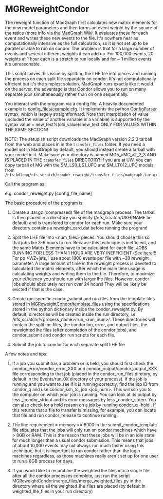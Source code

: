 # MGReweightCondor

The reweight function of MadGraph first calculates new matrix elements for the new model parameters and then forms an event weight by the square of the ratios (more info via [the MadGraph Wiki](https://cp3.irmp.ucl.ac.be/projects/madgraph/wiki/Reweight). It evaluates these for each event and writes these new events to the file. It's nowhere near as computationally intensive as the full calculation, so it is not set up to be parallel or able to run on condor. The problem is that for a large number of events and several different weights it can add up. For 100,000 events, 20 weights at 1 hour each is a stretch to run locally and for ~ 1 million events it's unreasonable. 

This script solves this issue by splitting the LHE file into pieces and running the process on each split file separately on condor. It's not computationally efficient but it's the simplest solution. MadGraph runs exactly like it would on the server, the advantage is that Condor allows you to run on many separate jobs simultaneously rather than on one sequentially.

You interact with the program via a config file. A heavily documented example is [config_files/example.cfg](https://github.com/kdlong/MGReweightCondor/blob/master/config_files/example.cfg). It implements the python [ConfigParser](https://docs.python.org/2/library/configparser.html) syntax, which is largely straightforward. Note that interpolation of value (included the value of another variable in a variable) is supported by the syntax value = new_text%(old_value)snew_text ONLY FOR VALUES WITHIN THE SAME SECTION!

NOTE: The setup.sh script downloads the MadGraph version 2.2.3 tarball from the web and places in in the `transfer_files` folder. If you need a model not in MadGraph by default, you should instead create a tarball with your model in it. Make sure your directory is named MG5_aMC_v2_2_3 AND IS PLACED IN THE `transfer_files` DIRECTORY!  If you are at UW, you can copy tarball  of MG with the SM_LS0_LS1_UFO and SM_LT012_UFO models from `/nfs_kdlong/nfs_scratch/condor_reweight/transfer_files/madgraph.tar.gz`

Call the program as:

e.g. condor_reweight.py [config_file_name]

The basic procedure of the program is:
1. Create a .tar.gz (compressed) file of the madgraph process. The tarball is then placed in a directory you specify (/nfs_scratch/USERNAME be default) and is transfered to condor for each run. Make sure your directory contains a reweight_card.dat before running the program!

2. Split the LHE file into <num_files> pieces. You should choose this so that jobs tke 3-6 hours to run. Because this technique is inefficient, and the same Matrix Elements have to be calculated for each file, JOBS RUNNING FOR LESS THAN 1 HOUR ARE VERY INEFFICIENT (See [here](http://www.hep.wisc.edu/~kdlong/plots/memGraphs/memGraph_nz.pdf)!!! For pp >WZ+jets, I use about 1000 events per file with ~30 reweight parameter. A large amount of time in the reweight process is devoted to calculated the matrix elements, after which the main time usage is calculating weights and writing them to the file. Therefore, to maximize your efficiency you should run with larger lhe files. However, condor jobs should absolutely not run over 24 hours! They will be likely be evicted if that is the case.

3. Create run-specific condor_submit and run files from the template files stored in [MGReweightCondor/template_files](https://github.com/kdlong/MGReweightCondor/tree/master/templates) using the specifications stored in the python dictionary inside the condor_reweight.py. By default, directories will be created inside the run directory, i.e. /nfs_scratch/<username>/<process_name>/run_<run_num>/. These directories will contain the split lhe files, the condor log, error, and output files, the reweighted lhe files (after completion of the condor jobs), and condor_submit and condor run scripts for each file.

4. Submit the job to condor for each separate split LHE file

A few notes and tips:

1. If a job you submit has a problem or is held, you should first check the condor_error/condor_error_XXX and condor_output/condor_output_XXX file corresponding to that job (placed in the condor_run_files diretory, by default in the Events/run_0X directory of your process). If the job is running and you want to see if it is running correctly, find the job ID from condor_q and use condor_ssh_to_job <job_num>. This will ssh you to the computer on which your job is running. You can look at its output by less _condor_stdout and its error messages by less _condor_stderr. You can also check for a hold reason on a job by running condor_q -hold <jobID>. If this returns that a file to transfer is missing, for example, you can locate that file and run condor_release <jobID> to continue running.

2. The line requirement = memory >= 8000 in the submit_condor_template file stipulates that the jobs will only run on condor machines which have > 8GB or RAM. This is the reason that these jobs will be in an idle state for much longer than a usual condor submission. This means that jobs of about 10,000 events may not always run much faster using this technique, but it is important to run condor rather than the login machines regardless, as those machines really aren't set up for one user to run a 8GB process for days.

3. If you would like to recombine the weighted lhe files into a single file after all the condor processes complete, just run the script MGReweightCondor/merge_files/merge_weighted_files.py in the directory where all the weighted_lhe_files are placed (by default in weighted_lhe_files in your run directory)

